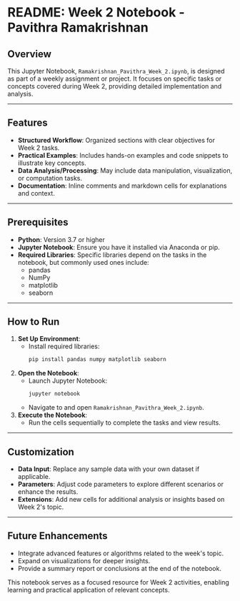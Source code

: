 # README: Week 2 Notebook - Pavithra Ramakrishnan

## Overview
This Jupyter Notebook, `Ramakrishnan_Pavithra_Week_2.ipynb`, is designed as part of a weekly assignment or project. It focuses on specific tasks or concepts covered during Week 2, providing detailed implementation and analysis.

---

## Features
- **Structured Workflow**: Organized sections with clear objectives for Week 2 tasks.  
- **Practical Examples**: Includes hands-on examples and code snippets to illustrate key concepts.  
- **Data Analysis/Processing**: May include data manipulation, visualization, or computation tasks.  
- **Documentation**: Inline comments and markdown cells for explanations and context.

---

## Prerequisites
- **Python**: Version 3.7 or higher  
- **Jupyter Notebook**: Ensure you have it installed via Anaconda or pip.  
- **Required Libraries**: Specific libraries depend on the tasks in the notebook, but commonly used ones include:
  - pandas
  - NumPy
  - matplotlib
  - seaborn

---

## How to Run
1. **Set Up Environment**:
   - Install required libraries:
     ```bash
     pip install pandas numpy matplotlib seaborn
     ```
2. **Open the Notebook**:
   - Launch Jupyter Notebook:
     ```bash
     jupyter notebook
     ```
   - Navigate to and open `Ramakrishnan_Pavithra_Week_2.ipynb`.
3. **Execute the Notebook**:
   - Run the cells sequentially to complete the tasks and view results.

---

## Customization
- **Data Input**: Replace any sample data with your own dataset if applicable.  
- **Parameters**: Adjust code parameters to explore different scenarios or enhance the results.  
- **Extensions**: Add new cells for additional analysis or insights based on Week 2's topic.

---

## Future Enhancements
- Integrate advanced features or algorithms related to the week's topic.  
- Expand on visualizations for deeper insights.  
- Provide a summary report or conclusions at the end of the notebook.

This notebook serves as a focused resource for Week 2 activities, enabling learning and practical application of relevant concepts.
